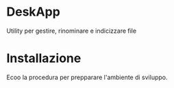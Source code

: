 # DeskApp
Utility per gestire, rinominare e indicizzare file

# Installazione
Ecoo la procedura per prepparare l'ambiente di sviluppo.

